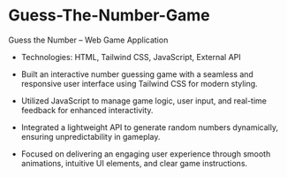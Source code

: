 # Guess-The-Number-Game
Guess the Number – Web Game Application
* Technologies: HTML, Tailwind CSS, JavaScript, External API

* Built an interactive number guessing game with a seamless and responsive user interface using Tailwind CSS for modern styling.

* Utilized JavaScript to manage game logic, user input, and real-time feedback for enhanced interactivity.

* Integrated a lightweight API to generate random numbers dynamically, ensuring unpredictability in gameplay.

* Focused on delivering an engaging user experience through smooth animations, intuitive UI elements, and clear game instructions.
